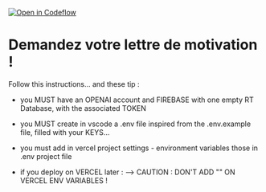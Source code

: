 [![Open in Codeflow](https://developer.stackblitz.com/img/open_in_codeflow.svg)](https:///pr.new/bibisixtynine/pauljob)

# Demandez votre lettre de motivation !

Follow this instructions... and these tip :

- you MUST have an OPENAI account and FIREBASE with one empty RT Database, with the associated TOKEN

- you MUST create in vscode a .env file inspired from the .env.example file, filled with your KEYS...

- you must add in vercel project settings - environment variables those in .env project file

- if you deploy on VERCEL later :
  --> CAUTION : DON'T ADD "" ON VERCEL ENV VARIABLES !



